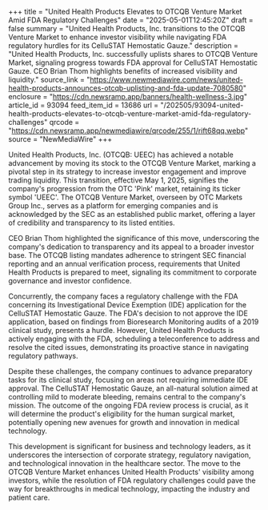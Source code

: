 +++
title = "United Health Products Elevates to OTCQB Venture Market Amid FDA Regulatory Challenges"
date = "2025-05-01T12:45:20Z"
draft = false
summary = "United Health Products, Inc. transitions to the OTCQB Venture Market to enhance investor visibility while navigating FDA regulatory hurdles for its CelluSTAT Hemostatic Gauze."
description = "United Health Products, Inc. successfully uplists shares to OTCQB Venture Market, signaling progress towards FDA approval for CelluSTAT Hemostatic Gauze. CEO Brian Thom highlights benefits of increased visibility and liquidity."
source_link = "https://www.newmediawire.com/news/united-health-products-announces-otcqb-uplisting-and-fda-update-7080580"
enclosure = "https://cdn.newsramp.app/banners/health-wellness-3.jpg"
article_id = 93094
feed_item_id = 13686
url = "/202505/93094-united-health-products-elevates-to-otcqb-venture-market-amid-fda-regulatory-challenges"
qrcode = "https://cdn.newsramp.app/newmediawire/qrcode/255/1/rift68qq.webp"
source = "NewMediaWire"
+++

<p>United Health Products, Inc. (OTCQB: UEEC) has achieved a notable advancement by moving its stock to the OTCQB Venture Market, marking a pivotal step in its strategy to increase investor engagement and improve trading liquidity. This transition, effective May 1, 2025, signifies the company's progression from the OTC 'Pink' market, retaining its ticker symbol 'UEEC'. The OTCQB Venture Market, overseen by OTC Markets Group Inc., serves as a platform for emerging companies and is acknowledged by the SEC as an established public market, offering a layer of credibility and transparency to its listed entities.</p><p>CEO Brian Thom highlighted the significance of this move, underscoring the company's dedication to transparency and its appeal to a broader investor base. The OTCQB listing mandates adherence to stringent SEC financial reporting and an annual verification process, requirements that United Health Products is prepared to meet, signaling its commitment to corporate governance and investor confidence.</p><p>Concurrently, the company faces a regulatory challenge with the FDA concerning its Investigational Device Exemption (IDE) application for the CelluSTAT Hemostatic Gauze. The FDA's decision to not approve the IDE application, based on findings from Bioresearch Monitoring audits of a 2019 clinical study, presents a hurdle. However, United Health Products is actively engaging with the FDA, scheduling a teleconference to address and resolve the cited issues, demonstrating its proactive stance in navigating regulatory pathways.</p><p>Despite these challenges, the company continues to advance preparatory tasks for its clinical study, focusing on areas not requiring immediate IDE approval. The CelluSTAT Hemostatic Gauze, an all-natural solution aimed at controlling mild to moderate bleeding, remains central to the company's mission. The outcome of the ongoing FDA review process is crucial, as it will determine the product's eligibility for the human surgical market, potentially opening new avenues for growth and innovation in medical technology.</p><p>This development is significant for business and technology leaders, as it underscores the intersection of corporate strategy, regulatory navigation, and technological innovation in the healthcare sector. The move to the OTCQB Venture Market enhances United Health Products' visibility among investors, while the resolution of FDA regulatory challenges could pave the way for breakthroughs in medical technology, impacting the industry and patient care.</p>